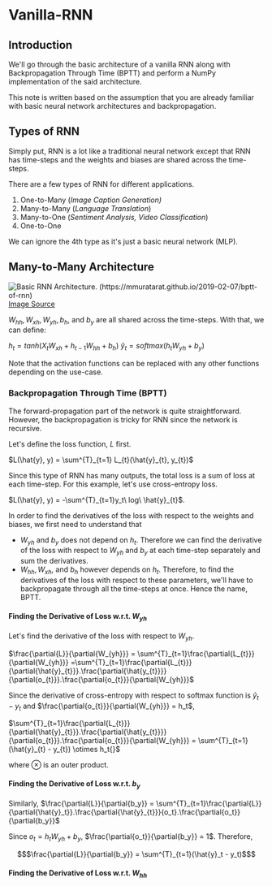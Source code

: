 ﻿# Vanilla-RNN

## Introduction
We'll go through the basic architecture of a vanilla RNN along with Backpropagation Through Time (BPTT) and perform a NumPy implementation of the said architecture.

This note is written based on the assumption that you are already familiar with basic neural network architectures and backpropagation.

## Types of RNN

Simply put, RNN is a lot like a traditional neural network except that RNN has time-steps and the weights and biases are shared across the time-steps. 

There are a few types of RNN for different applications.

 1. One-to-Many (*Image Caption Generation)*
 2. Many-to-Many (*Language Translation*)
 3. Many-to-One (*Sentiment Analysis, Video Classification*)
 4. One-to-One 

We can ignore the 4th type as it's just a basic neural network (MLP).

## Many-to-Many Architecture
![Basic RNN Architecture. (https://mmuratarat.github.io/2019-02-07/bptt-of-rnn) ](https://github.com/Ugenteraan/RNN-to-Transformers/blob/main/Vanilla-RNN/RNN_Arch.png) 		 [Image Source](https://mmuratarat.github.io/2019-02-07/bptt-of-rnn)

$W_{hh}, W_{xh}, W_{yh}, b_{h},$ and $b_{y}$ are all shared across the time-steps. With that, we can define:

$h_{t} = tanh(X_{t}W_{xh} + h_{t-1}W_{hh} + b_{h})$
$\hat{y}_{t} = softmax(h_tW_{yh} + b_y)$


Note that the activation functions can be replaced with any other functions depending on the use-case.

### Backpropagation Through Time (BPTT)

The forward-propagation part of the network is quite straightforward. However, the backpropagation is tricky for RNN since the network is recursive. 

Let's define the loss function, $L$ first.

$L(\hat{y}, y) = \sum^{T}_{t=1} L_{t}(\hat{y}_{t}, y_{t})$ 

Since this type of RNN has many outputs, the total loss is a sum of loss at each time-step. For this example, let's use cross-entropy loss.

$L(\hat{y}, y) = -\sum^{T}_{t=1}y_t\  log\ \hat{y}_{t}$. 

In order to find the derivatives of the loss with respect to the weights and biases, we first need to understand that

 - $W_{yh}$ and $b_y$ does not depend on $h_t$. Therefore we can find the derivative of the loss with respect to $W_{yh}$ and $b_y$ at each time-step separately and sum the derivatives.
 - $W_{hh}, W_{xh},$ and $b_{h}$ however depends on $h_{t}$. Therefore, to find the derivatives of the loss with respect to these parameters, we'll have to backpropagate through all the time-steps at once. Hence the name, BPTT.

#### Finding the Derivative of Loss w.r.t. $W_{yh}$
Let's find the derivative of the loss with respect to $W_{yh}$.

$\frac{\partial{L}}{\partial{W_{yh}}} = \sum^{T}_{t=1}\frac{\partial{L_{t}}}{\partial{W_{yh}}} =\sum^{T}_{t=1}\frac{\partial{L_{t}}}{\partial{\hat{y}_{t}}}.\frac{\partial{\hat{y_{t}}}}{\partial{o_{t}}}.\frac{\partial{o_{t}}}{\partial{W_{yh}}}$

Since the derivative of cross-entropy with respect to softmax function is $\hat{y}_{t} - y_{t}$ and $\frac{\partial{o_{t}}}{\partial{W_{yh}}} = h_t$,

$\sum^{T}_{t=1}\frac{\partial{L_{t}}}{\partial{\hat{y}_{t}}}.\frac{\partial{\hat{y_{t}}}}{\partial{o_{t}}}.\frac{\partial{o_{t}}}{\partial{W_{yh}}} = \sum^{T}_{t=1}(\hat{y}_{t} - y_{t}) \otimes h_t{}$

where $\otimes$ is an outer product.

#### Finding the Derivative of Loss w.r.t. $b_y$

Similarly, $\frac{\partial{L}}{\partial{b_y}} = \sum^{T}_{t=1}\frac{\partial{L}}{\partial{\hat{y}_t}}.\frac{\partial{\hat{y}_{t}}}{o_t}.\frac{\partial{o_t}}{\partial{b_y}}$

Since $o_t = h_{t}W_{yh} + b_y$, $\frac{\partial{o_t}}{\partial{b_y}} = 1$. Therefore,

```math
$\frac{\partial{L}}{\partial{b_y}} = \sum^{T}_{t=1}(\hat{y}_t - y_t)$
```

#### Finding the Derivative of Loss w.r.t. $W_{hh}$















